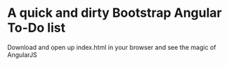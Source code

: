 # A quick and dirty Bootstrap Angular To-Do list

Download and open up index.html in your browser and see the magic of AngularJS
